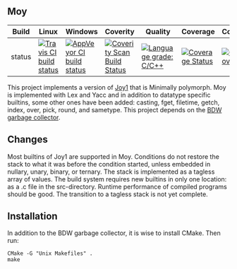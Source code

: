 Moy
---

Build|Linux|Windows|Coverity|Quality|Coverage|Codecov|Alerts
---|---|---|---|---|---|---|---
status|[![Travis CI build status](https://travis-ci.org/Wodan58/Moy.svg?branch=master)](https://travis-ci.org/Wodan58/Moy)|[![AppVeyor CI build status](https://ci.appveyor.com/api/projects/status/github/Wodan58/Moy?branch=master&svg=true)](https://ci.appveyor.com/project/Wodan58/Moy)|[![Coverity Scan Build Status](https://img.shields.io/coverity/scan/14635.svg)](https://scan.coverity.com/projects/wodan58-moy)|[![Language grade: C/C++](https://img.shields.io/lgtm/grade/cpp/g/Wodan58/Moy.svg?logo=lgtm&logoWidth=18)](https://lgtm.com/projects/g/Wodan58/Moy/context:cpp)|[![Coverage Status](https://coveralls.io/repos/github/Wodan58/Moy/badge.svg?branch=master)](https://coveralls.io/github/Wodan58/Moy?branch=master)|[![Codecov](https://codecov.io/gh/Wodan58/Moy/branch/master/graph/badge.svg)](https://codecov.io/gh/Wodan58/Moy)|[![Alerts](https://img.shields.io/lgtm/alerts/g/Wodan58/Moy.svg?logo=lgtm&logoWidth=18)](https://lgtm.com/projects/g/Wodan58/Moy/alerts)

This project implements a version of [Joy1](https://github.com/Wodan58/joy1)
that is Minimally polymorph. Moy is implemented with Lex and Yacc and
in addition to datatype specific builtins, some other ones have been added:
casting, fget, filetime, getch, index, over, pick, round, and sametype.
This project depends on the [BDW garbage collector](https://github.com/ivmai/bdwgc).

Changes
-------

Most builtins of Joy1 are supported in Moy. Conditions do not restore the
stack to what it was before the condition started, unless embedded in nullary,
unary, binary, or ternary. The stack is implemented as a tagless array of
values. The build system requires new builtins in only one location: as a .c
file in the src-directory. Runtime performance of compiled programs should be
good. The transition to a tagless stack is not yet complete.

Installation
------------

In addition to the BDW garbage collector, it is wise to install CMake. Then run:

    CMake -G "Unix Makefiles" .
    make

